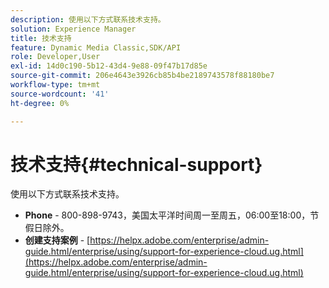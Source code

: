 ```yaml
---
description: 使用以下方式联系技术支持。
solution: Experience Manager
title: 技术支持
feature: Dynamic Media Classic,SDK/API
role: Developer,User
exl-id: 14d0c190-5b12-43d4-9e88-09f47b17d85e
source-git-commit: 206e4643e3926cb85b4be2189743578f88180be7
workflow-type: tm+mt
source-wordcount: '41'
ht-degree: 0%

---
```


# 技术支持{#technical-support}

使用以下方式联系技术支持。

* **Phone** - 800-898-9743，美国太平洋时间周一至周五，06:00至18:00，节假日除外。
* **创建支持案例** - [https://helpx.adobe.com/enterprise/admin-guide.html/enterprise/using/support-for-experience-cloud.ug.html](https://helpx.adobe.com/enterprise/admin-guide.html/enterprise/using/support-for-experience-cloud.ug.html)
